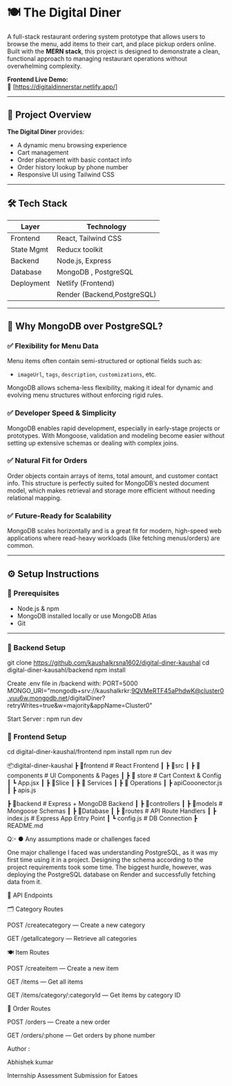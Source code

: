 # 🍽️ The Digital Diner

A full-stack restaurant ordering system prototype that allows users to browse the menu, add items to their cart, and place pickup orders online. Built with the **MERN stack**, this project is designed to demonstrate a clean, functional approach to managing restaurant operations without overwhelming complexity.

**Frontend Live Demo:**  
🔗 [https://digitaldinnerstar.netlify.app/]

---

## 📌 Project Overview

**The Digital Diner** provides:

- A dynamic menu browsing experience
- Cart management
- Order placement with basic contact info
- Order history lookup by phone number
- Responsive UI using Tailwind CSS

---

## 🛠️ Tech Stack

| Layer         | Technology                |
|--------------|---------------------------|
| Frontend     | React, Tailwind CSS       |
| State Mgmt   |   Reducx toolkit          |
| Backend      | Node.js, Express          |
| Database     | MongoDB , PostgreSQL      |
| Deployment   | Netlify (Frontend)        |
               | Render (Backend,PostgreSQL)|

---

## 🧠 Why MongoDB over PostgreSQL?

### ✅ Flexibility for Menu Data
Menu items often contain semi-structured or optional fields such as:
- `imageUrl`, `tags`, `description`, `customizations`, etc.

MongoDB allows schema-less flexibility, making it ideal for dynamic and evolving menu structures without enforcing rigid rules.

### ✅ Developer Speed & Simplicity
MongoDB enables rapid development, especially in early-stage projects or prototypes. With Mongoose, validation and modeling become easier without setting up extensive schemas or dealing with complex joins.

### ✅ Natural Fit for Orders
Order objects contain arrays of items, total amount, and customer contact info. This structure is perfectly suited for MongoDB’s nested document model, which makes retrieval and storage more efficient without needing relational mapping.

### ✅ Future-Ready for Scalability
MongoDB scales horizontally and is a great fit for modern, high-speed web applications where read-heavy workloads (like fetching menus/orders) are common.

---

## ⚙️ Setup Instructions

### 🧪 Prerequisites

- Node.js & npm
- MongoDB installed locally or use MongoDB Atlas
- Git

---

### 🔧 Backend Setup


git clone https://github.com/kaushalkrsna1602/digital-diner-kaushal
cd digital-diner-kausahl/backend
npm install

Create .env file in /backend with:
PORT=5000
MONGO_URI="mongodb+srv://kaushalkrkr:9QVMeRTF45aPhdwK@cluster0.vuu6w.mongodb.net/digitalDiner?retryWrites=true&w=majority&appName=Cluster0"

Start Server : npm run dev


### 🔧 Frontend Setup

cd digital-diner-kaushal/frontend
npm install
npm run dev 

📦digital-diner-kaushal
 ┣ 📂frontend           # React Frontend
 ┃ ┣ 📂src
 ┃   ┣ 📂components     # UI Components & Pages
 ┃   ┣ 📂 store       # Cart Context & Config
 ┃   ┗ App.jsx
 ┃   ┣ 📂Slice
 ┃  ┣ 📂 Services
 ┃     ┣ 📂 Operations
 ┃      ┣ apiCooonector.js
 ┃      ┣ apis.js
       
       
 ┣ 📂backend           # Express + MongoDB Backend
 ┃   ┣ 📂controllers
 ┃   ┣ 📂models         # Mongoose Schemas
 ┃   ┣ 📂Database
 ┃   ┣ 📂routes         # API Route Handlers
 ┃   ┣ index.js        # Express App Entry Point
 ┃   ┗ config.js        # DB Connection
 ┣ README.md


Q:- ● Any assumptions made or challenges faced

One major challenge I faced was understanding PostgreSQL, as it was my first time using it in a project. Designing the schema according to the project requirements took some time. The biggest hurdle, however, was deploying the PostgreSQL database on Render and successfully fetching data from it.


📡 API Endpoints

🗂️ Category Routes

POST /createcategory — Create a new category

GET /getallcategory — Retrieve all categories

🍽️ Item Routes

POST /createitem — Create a new item

GET /items — Get all items

GET /items/category/:categoryId — Get items by category ID

🛒 Order Routes

POST /orders — Create a new order

GET /orders/:phone — Get orders by phone number

Author : 

Abhishek kumar

Internship Assessment Submission for Eatoes
